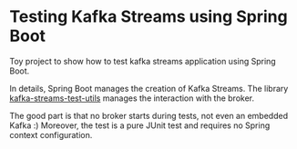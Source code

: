 # Testing Kafka Streams using Spring Boot
Toy project to show how to test kafka streams application using Spring Boot.

In details, Spring Boot manages the creation of Kafka Streams. The library 
[kafka-streams-test-utils](https://kafka.apache.org/documentation/streams/developer-guide/testing.html) 
manages the interaction with the broker.

The good part is that no broker starts during tests, not even an embedded Kafka :) 
Moreover, the test is a pure JUnit test and requires no Spring context configuration.
